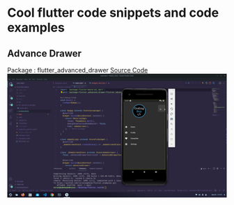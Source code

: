 # Cool flutter code snippets and code examples

## Advance Drawer 
Package : flutter_advanced_drawer 
[Source Code]('github.com/viralvaghela/flutter_examples/tree/main/lib/advance_drawer')
![drawer](screenshots/drawer.png)
